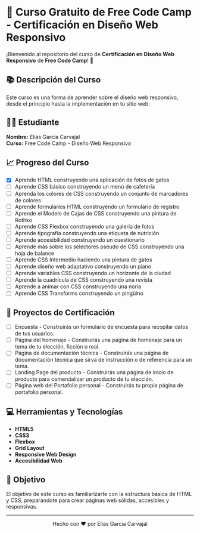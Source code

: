 # 🏅 Curso Gratuito de Free Code Camp - Certificación en Diseño Web Responsivo

¡Bienvenido al repositorio del curso de **Certificación en Diseño Web Responsivo** de **Free Code Camp**! 🎉

## 📚 Descripción del Curso

Este curso es una forma de aprender sobre el diseño web responsivo, desde el principio hasta la implementación en tu sitio web.

## 🧑‍🎓 Estudiante

**Nombre:** Elias Garcia Carvajal  
**Curso:** Free Code Camp - Diseño Web Responsivo

## 📈 Progreso del Curso

- [x] Aprende HTML construyendo una aplicación de fotos de gatos
- [ ] Aprende CSS básico construyendo un menú de cafetería
- [ ] Aprenda los colores de CSS construyendo un conjunto de marcadores de colores
- [ ] Aprende formularios HTML construyendo un formulario de registro
- [ ] Aprende el Modelo de Cajas de CSS construyendo una pintura de Rothko
- [ ] Aprende CSS Flexbox construyendo una galería de fotos
- [ ] Aprende tipografía construyendo una etiqueta de nutrición
- [ ] Aprende accesibilidad construyendo un cuestionario
- [ ] Aprende más sobre los selectores pseudo de CSS construyendo una hoja de balance
- [ ] Aprende CSS Intermedio haciendo una pintura de gatos
- [ ] Aprende diseño web adaptativo construyendo un piano
- [ ] Aprende variables CSS construyendo un horizonte de la ciudad
- [ ] Aprende la cuadrícula de CSS construyendo una revista
- [ ] Aprende a animar con CSS construyendo una noria
- [ ] Aprende CSS Transforms construyendo un pingüino

## 🌟 Proyectos de Certificación

- [ ] Encuesta - Construirás un formulario de encuesta para recopilar datos de tus usuarios.
- [ ] Página del homenaje - Construirás una página de homenaje para un tema de tu elección, ficción o real.
- [ ] Página de documentación técnica - Construirás una página de documentación técnica que sirva de instrucción o de referencia para un tema.
- [ ] Landing Page del producto - Construirás una página de inicio de producto para comercializar un producto de tu elección.
- [ ] Página web del Portafolio personal - Construirás tu propia página de portafolio personal.

## 💻 Herramientas y Tecnologías

- **HTML5**
- **CSS3**
- **Flexbox**
- **Grid Layout**
- **Responsive Web Design**
- **Accesibilidad Web**

## 🎯 Objetivo

El objetivo de este curso es familiarizarte con la estructura básica de HTML y CSS, preparándote para crear páginas web sólidas, accesibles y responsivas.

---

<p align="center">
  Hecho con ❤️ por Elias Garcia Carvajal
</p>
